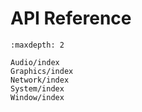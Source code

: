 # API Reference

```{toctree}
:maxdepth: 2

Audio/index
Graphics/index
Network/index
System/index
Window/index
```

